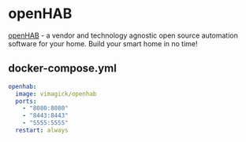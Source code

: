 openHAB
=======

[openHAB][1] - a vendor and technology agnostic open source automation software
for your home. Build your smart home in no time!

## docker-compose.yml

```yaml
openhab:
  image: vimagick/openhab
  ports:
    - "8080:8080"
    - "8443:8443"
    - "5555:5555"
  restart: always
```

[1]: http://www.openhab.org/
